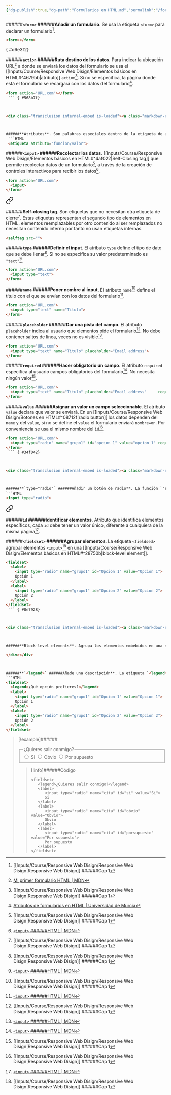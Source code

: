 ```yaml
---
{"dg-publish":true,"dg-path":"Formularios en HTML.md","permalink":"/formularios-en-html/","hide":true,"tags":["programation","HTML","DVC/RWD/1","publish"]}
---
```


[^1]: [[Inputs/Course/Responsive Web Disign/Responsive Web Disign\|Responsive Web Disign]] ######Cap 1
[^2]: [Mi primer formulario HTML | MDN](https://developer.mozilla.org/es/docs/Learn/Forms/Your_first_form) 
[^3]: [Atributos de formularios en HTML | Universidad de Murcia](https://www.um.es/docencia/barzana/DAWEB/Formularios-HTML5.html)
[^4]: [[Inputs/Course/Responsive Web Disign/Elementos básicos en HTML\|Elementos básicos en HTML]]
[^5]: [`<input>` ######HTML | MDN](https://developer.mozilla.org/es/docs/Web/HTML/Element/input)

######**`<form>` ######Añadir un formulario**. Se usa la etiqueta `<form>` para declarar un formulario[^1].
  ```HTML 
  <form></form>
   ```

{ #d6e3f2}


######**`action` ######Ruta destino de los datos**. Para indicar la ubicación URL[^2] a donde se enviará los datos del formulario se usa el [[Inputs/Course/Responsive Web Disign/Elementos básicos en HTML#^4679bb\|atributo]] `action`[^1]. Si no se especifica, la página donde está el formulario se recargará con los datos del formulario[^3].
  ```HTML 
  <form action="URL.com"></form>
   ``` { #568b7f}



<div class="transclusion internal-embed is-loaded"><a class="markdown-embed-link" href="/inputs/course/responsive-web-disign/elementos-basicos-en-html/#4679bb" aria-label="Open link"><svg xmlns="http://www.w3.org/2000/svg" width="24" height="24" viewBox="0 0 24 24" fill="none" stroke="currentColor" stroke-width="2" stroke-linecap="round" stroke-linejoin="round" class="svg-icon lucide-link"><path d="M10 13a5 5 0 0 0 7.54.54l3-3a5 5 0 0 0-7.07-7.07l-1.72 1.71"></path><path d="M14 11a5 5 0 0 0-7.54-.54l-3 3a5 5 0 0 0 7.07 7.07l1.71-1.71"></path></svg></a><div class="markdown-embed">



######**Atributos**. Son palabras especiales dentro de la etiqueta de apertura de un elemento para controlar su comportamiento[^1].
   ```HTML 
   <etiqueta atributo="funcion/valor">
   ```
 

</div></div>



######**`<input>` ######Recolectar los datos**. [[Inputs/Course/Responsive Web Disign/Elementos básicos en HTML#^4af022\|Self-Closing tag]] que permite recolectar datos de un formulario[^1], a través de la creación de controles interactivos para recibir los datos[^5].
  ```HTML 
  <form action="URL.com">
    <input>
  </form>
   ```



<div class="transclusion internal-embed is-loaded"><a class="markdown-embed-link" href="/inputs/course/responsive-web-disign/elementos-basicos-en-html/#4af022" aria-label="Open link"><svg xmlns="http://www.w3.org/2000/svg" width="24" height="24" viewBox="0 0 24 24" fill="none" stroke="currentColor" stroke-width="2" stroke-linecap="round" stroke-linejoin="round" class="svg-icon lucide-link"><path d="M10 13a5 5 0 0 0 7.54.54l3-3a5 5 0 0 0-7.07-7.07l-1.72 1.71"></path><path d="M14 11a5 5 0 0 0-7.54-.54l-3 3a5 5 0 0 0 7.07 7.07l1.71-1.71"></path></svg></a><div class="markdown-embed">



######**Self-closing tag**. Son etiquetas que no necesitan otra etiqueta de cierre[^1]. Estas etiquetas representan el segundo tipo de elementos en HTML, elementos reemplazables por otro contenido al ser remplazados no necesitan contenido interno por tanto no usan etiquetas internas.
  ```HTML 
<selftag src="">  
   ```
 

</div></div>



######**`type` ######Definir el input**. El atributo  `type` define el tipo de dato que se debe llenar[^1]. Si no se especifica su valor predeterminado es `"text"`[^5].
  ```HTML 
  <form action="URL.com">
    <input type="text">
  </form>
   ```

######**`name` ######Poner nombre al input**. El atributo `name`[^1] define el título con el que se envían con los datos del formulario[^5].
  ```HTML 
  <form action="URL.com">
    <input type="text" name="Titulo">
  </form>
   ```

######**`placeholder` ######Dar una pista del campo**.  El atributo `placeholder` indica al usuario que elementos pide el formulario[^1]. No debe contener saltos de linea, veces no es visible[^5].
  ```HTML 
  <form action="URL.com">
    <input type="text" name="Titulo" placeholder="Email address">
  </form>
   ```

######**`required` ######Hacer obligatorio un campo**. El atributo `required` especifica al usuario campos obligatorios del formulario[^5]. No necesita ningún valor[^1].
  ```HTML 
  <form action="URL.com">
    <input type="text" name="Titulo" placeholder="Email address"     required>
  </form>
   ```

######**`value` ######Asignar un valor un campo seleccionable**. El atributo `value` declara que valor se enviará. En un [[Inputs/Course/Responsive Web Disign/Botones en HTML#^08712f\|radio button]] los datos dependen del `name` y del `value`, si no se define el `value` el formulario enviará `nombre=on`. Por conveniencia se usa el mismo nombre del `id`[^1].
  ```HTML 
  <form action="URL.com">
    <input type="radio" name="grupo1" id="opcion 1" value="opcion 1" required>
  </form>
   ``` { #34f042}



<div class="transclusion internal-embed is-loaded"><a class="markdown-embed-link" href="/inputs/course/responsive-web-disign/botones-en-html/#08712f" aria-label="Open link"><svg xmlns="http://www.w3.org/2000/svg" width="24" height="24" viewBox="0 0 24 24" fill="none" stroke="currentColor" stroke-width="2" stroke-linecap="round" stroke-linejoin="round" class="svg-icon lucide-link"><path d="M10 13a5 5 0 0 0 7.54.54l3-3a5 5 0 0 0-7.07-7.07l-1.72 1.71"></path><path d="M14 11a5 5 0 0 0-7.54-.54l-3 3a5 5 0 0 0 7.07 7.07l1.71-1.71"></path></svg></a><div class="markdown-embed">



######**`type="radio"` ######Añadir un botón de radio**. La función `"radio"` define un circulo pequeño y clickable, generalmente se usa en [[Inputs/Course/Responsive Web Disign/Formularios en HTML#^0e7928\| grupos fieldsed]] para seleccionar un solo botón a mismo tiempo[^4]. Se define en el atributo `type` dentro de la etiqueta `<input>`[^1].
  ```HTML 
  <input type="radio">
   ```
 

</div></div>




<div class="transclusion internal-embed is-loaded"><a class="markdown-embed-link" href="/inputs/course/responsive-web-disign/elementos-basicos-en-html/#37ea09" aria-label="Open link"><svg xmlns="http://www.w3.org/2000/svg" width="24" height="24" viewBox="0 0 24 24" fill="none" stroke="currentColor" stroke-width="2" stroke-linecap="round" stroke-linejoin="round" class="svg-icon lucide-link"><path d="M10 13a5 5 0 0 0 7.54.54l3-3a5 5 0 0 0-7.07-7.07l-1.72 1.71"></path><path d="M14 11a5 5 0 0 0-7.54-.54l-3 3a5 5 0 0 0 7.07 7.07l1.71-1.71"></path></svg></a><div class="markdown-embed">



######**`id` ######Identificar elementos**. Atributo que identifica elementos específicos, cada `id` debe tener un valor único, diferente a cualquiera de la misma página[^5].
 

</div></div>



######**`<fieldset>` ######Agrupar elementos**. La etiqueta `<fieldsed>` agrupar elementos `<input>`[^1] en una [[Inputs/Course/Responsive Web Disign/Elementos básicos en HTML#^28750b\|block-level element]].
  ```HTML 
  <fieldset>
    <label> 
      <input type="radio" name="grupo1" id="Opcion 1" value="Opcion 1">
      Opción 1
    </label>
    <label>
      <input type="radio" name="grupo1" id="Opcion 2" value="Opcion 2">
      Opción 2
    </label>
  </fieldset>
   ``` { #0e7928}



<div class="transclusion internal-embed is-loaded"><a class="markdown-embed-link" href="/inputs/course/responsive-web-disign/elementos-basicos-en-html/#28750b" aria-label="Open link"><svg xmlns="http://www.w3.org/2000/svg" width="24" height="24" viewBox="0 0 24 24" fill="none" stroke="currentColor" stroke-width="2" stroke-linecap="round" stroke-linejoin="round" class="svg-icon lucide-link"><path d="M10 13a5 5 0 0 0 7.54.54l3-3a5 5 0 0 0-7.07-7.07l-1.72 1.71"></path><path d="M14 11a5 5 0 0 0-7.54-.54l-3 3a5 5 0 0 0 7.07 7.07l1.71-1.71"></path></svg></a><div class="markdown-embed">



######**Block-level elements**. Agrupa los elementos embebidos en una nueva linea[^1]. Usa todo el ancho disponible, se extiende a la derecha e izquierda tanto como puede[^6]. 

</div></div>



######**`<legend>` ######Añade una descripción**. La etiqueta `<legend>` declara una descripción del grupo `<fieldset>`. Da contexto a los usuarios sobre que datos ingresar[^1].
  ```HTML 
  <fieldset>
    <legend>¿Qué opción prefieres?</legend>
    <label>
      <input type="radio" name="grupo1" id="Opcion 1" value="Opcion 1">
      Opción 1
    </label>
    <label>
      <input type="radio" name="grupo1" id="Opcion 2" value="Opcion 2">
      Opción 2
    </label>
  </fieldset>
   ```


> [!example]######
> 
> <fieldset>
>    <legend>¿Quieres salir conmigo?</legend>
>    <label>
>       <input type="radio" name="cita" id="si" value="Si">
>       Si
>    </label>
>    <label>
>       <input type="radio" name="cita" id="obvio" value="Obvio">
>       Obvio
>    </label>
>    <label>
>       <input type="radio" name="cita" id="porsupuesto" value="Por supuesto">
>       Por supuesto
>    </label>
> </fieldset>
> 
> > [!info]######Código
> > ```
> > <fieldset>
> >    <legend>¿Quieres salir conmigo?</legend>
> >    <label>
> >       <input type="radio" name="cita" id="si" value="Si">
> >       Si
> >    </label>
> >    <label>
> >       <input type="radio" name="cita" id="obvio" value="Obvio">
> >       Obvio
> >    </label>
> >    <label>
> >       <input type="radio" name="cita" id="porsupuesto" value="Por supuesto">
> >       Por supuesto
> >    </label>
> > </fieldset>
> > ```

